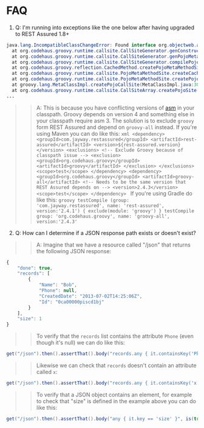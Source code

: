 # FAQ #

1. Q: I'm running into exceptions like the one below after having upgraded to REST Assured 1.8+
```java
java.lang.IncompatibleClassChangeError: Found interface org.objectweb.asm.MethodVisitor, but class was expected
  at org.codehaus.groovy.runtime.callsite.CallSiteGenerator.genConstructor(CallSiteGenerator.java:141)
  at org.codehaus.groovy.runtime.callsite.CallSiteGenerator.genPojoMetaMethodSite(CallSiteGenerator.java:181)
  at org.codehaus.groovy.runtime.callsite.CallSiteGenerator.compilePojoMethod(CallSiteGenerator.java:227)
  at org.codehaus.groovy.reflection.CachedMethod.createPojoMetaMethodSite(CachedMethod.java:257)
  at org.codehaus.groovy.runtime.callsite.PojoMetaMethodSite.createCachedMethodSite(PojoMetaMethodSite.java:159)
  at org.codehaus.groovy.runtime.callsite.PojoMetaMethodSite.createPojoMetaMethodSite(PojoMetaMethodSite.java:148)
  at groovy.lang.MetaClassImpl.createPojoCallSite(MetaClassImpl.java:3082)
  at org.codehaus.groovy.runtime.callsite.CallSiteArray.createPojoSite(CallSiteArray.java:129)
...
```
> > A: This is because you have conflicting versions of [asm](http://asm.ow2.org/) in your classpath. Groovy depends on version 4 and something else in your classpath require asm 3. The solution is to exclude `groovy` form REST Assured and depend on `groovy-all` instead. If you're using Maven you can do like this:
	```xml
	<dependency>
	    <groupId>com.jayway.restassured</groupId>
	    <artifactId>rest-assured</artifactId>
	    <version>${rest-assured.version}</version>
	    <exclusions>
	        <!-- Exclude Groovy because of classpath issue -->
	        <exclusion>
	            <groupId>org.codehaus.groovy</groupId>
	            <artifactId>groovy</artifactId>
	        </exclusion>
	    </exclusions>
	    <scope>test</scope>
	</dependency>
	<dependency>
	    <groupId>org.codehaus.groovy</groupId>
	    <artifactId>groovy-all</artifactId>
	    <!-- Needs to be the same version that REST Assured depends on -->
	    <version>2.4.3</version>
	    <scope>test</scope>
	</dependency>
	```
	If you're using Gradle do like this:
	```groovy
	testCompile (group: 'com.jayway.restassured', name: 'rest-assured', version:'2.4.1') {
	        exclude(module: 'groovy')
	}
	testCompile group: 'org.codehaus.groovy', name: 'groovy-all', version:'2.4.3'
	```
2. Q: How can I determine if a JSON response path exists or doesn't exist?
> > A: Imagine that we have a resource called "/json" that returns the following JSON response:
```javascript
{
    "done": true,
    "records": [
        {
            "Name": "Bob",
            "Phone": null,
            "CreatedDate": "2013-07-02T14:25:06Z",
            "Id": "0ca00000piscd1bj"
        }
    ],
    "size": 1
}
```
> > To verify that the `records` list contains the attribute `Phone` (even though it's null) we can do like this:
```java
get("/json").then().assertThat().body("records.any { it.containsKey('Phone') }", is(true));
```
> > Likewise we can check that `records` doesn't contain an attribute called `x`:
```java
get("/json").then().assertThat().body("records.any { it.containsKey('x') }", is(false));
```
> > To verify that a JSON object contains an element, for example to check that "size" is defined in the example above you can do like this:
```java
get("/json").then().assertThat().body("any { it.key == 'size' }", is(true));
```
